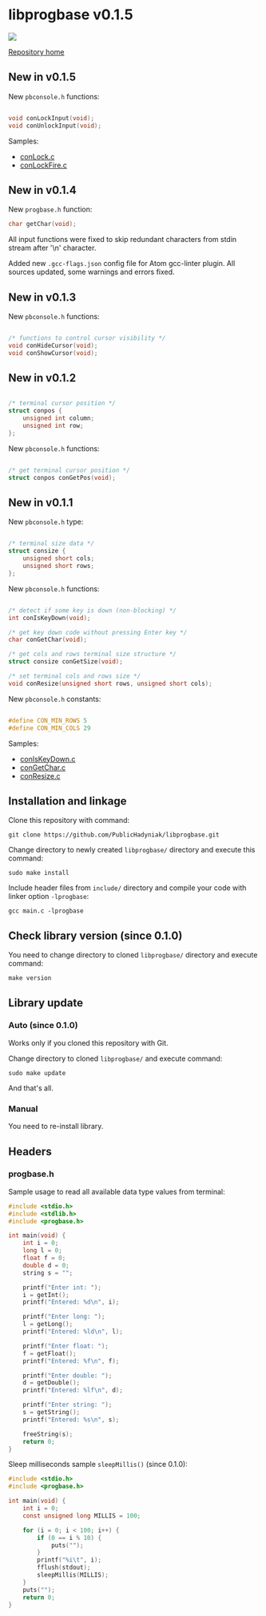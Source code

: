 # libprogbase v0.1.5

<a href='https://travis-ci.org/PublicHadyniak/libprogbase/builds'><img src='https://travis-ci.org/PublicHadyniak/libprogbase.svg?branch=master'></a>

[Repository home](https://github.com/PublicHadyniak/libprogbase)

## New in v0.1.5

New `pbconsole.h` functions:

~~~~c

void conLockInput(void);
void conUnlockInput(void);
~~~~

Samples:

* [conLock.c](https://github.com/PublicHadyniak/libprogbase/blob/master/sample/conLock.c)
* [conLockFire.c](https://github.com/PublicHadyniak/libprogbase/blob/master/sample/conLockFire.c)

## New in v0.1.4

New `progbase.h` function:

~~~~c
char getChar(void);
~~~~

All input functions were fixed to skip redundant characters from stdin stream after '\n' character.

Added new `.gcc-flags.json` config file for Atom gcc-linter plugin. All sources updated, some warnings and errors fixed.

## New in v0.1.3

New `pbconsole.h` functions:

~~~~c

/* functions to control cursor visibility */
void conHideCursor(void);
void conShowCursor(void);
~~~~

## New in v0.1.2

~~~~c

/* terminal cursor position */
struct conpos {
	unsigned int column;
	unsigned int row;
};
~~~~

New `pbconsole.h` functions:

~~~~c

/* get terminal cursor position */
struct conpos conGetPos(void);
~~~~

## New in v0.1.1

New `pbconsole.h` type:

~~~~c

/* terminal size data */
struct consize {
	unsigned short cols;
	unsigned short rows;
};
~~~~

New `pbconsole.h` functions:

~~~~c

/* detect if some key is down (non-blocking) */
int conIsKeyDown(void);

/* get key down code without pressing Enter key */
char conGetChar(void);  

/* get cols and rows terminal size structure */
struct consize conGetSize(void);  

/* set terminal cols and rows size */
void conResize(unsigned short rows, unsigned short cols);  
~~~~

New `pbconsole.h` constants:

~~~~c

#define CON_MIN_ROWS 5
#define CON_MIN_COLS 29
~~~~

Samples:

* [conIsKeyDown.c](https://github.com/PublicHadyniak/libprogbase/blob/master/sample/conIsKeyDown.c)
* [conGetChar.c](https://github.com/PublicHadyniak/libprogbase/blob/master/sample/conGetChar.c)
* [conResize.c](https://github.com/PublicHadyniak/libprogbase/blob/master/sample/conResize.c)

## Installation and linkage

Clone this repository with command:
~~~~
git clone https://github.com/PublicHadyniak/libprogbase.git
~~~~

Change directory to newly created `libprogbase/` directory and execute this command:
~~~~
sudo make install
~~~~

Include header files from `include/` directory and compile your code with linker option `-lprogbase`:
~~~~
gcc main.c -lprogbase
~~~~

## Check library version (since 0.1.0)

You need to change directory to cloned `libprogbase/` directory and execute command:
~~~~
make version
~~~~

## Library update

### Auto (since 0.1.0)

Works only if you cloned this repository with Git.

Change directory to cloned `libprogbase/` and execute command:
~~~~
sudo make update
~~~~

And that's all.

### Manual

You need to re-install library.

## Headers

### progbase.h

Sample usage to read all available data type values from terminal:
~~~~c
#include <stdio.h>
#include <stdlib.h>
#include <progbase.h>

int main(void) {
	int i = 0;
	long l = 0;
	float f = 0;
	double d = 0;
	string s = "";

	printf("Enter int: ");
	i = getInt();
	printf("Entered: %d\n", i);

	printf("Enter long: ");
	l = getLong();
	printf("Entered: %ld\n", l);

	printf("Enter float: ");
	f = getFloat();
	printf("Entered: %f\n", f);

	printf("Enter double: ");
	d = getDouble();
	printf("Entered: %lf\n", d);

	printf("Enter string: ");
	s = getString();
	printf("Entered: %s\n", s);

	freeString(s);
	return 0;
}
~~~~

Sleep milliseconds sample `sleepMillis()` (since 0.1.0):
~~~~c
#include <stdio.h>
#include <progbase.h>

int main(void) {
	int i = 0;
	const unsigned long MILLIS = 100;

	for (i = 0; i < 100; i++) {
		if (0 == i % 10) {
			puts("");
		}
		printf("%i\t", i);
		fflush(stdout);
		sleepMillis(MILLIS);
	}
	puts("");
	return 0;
}
~~~~
